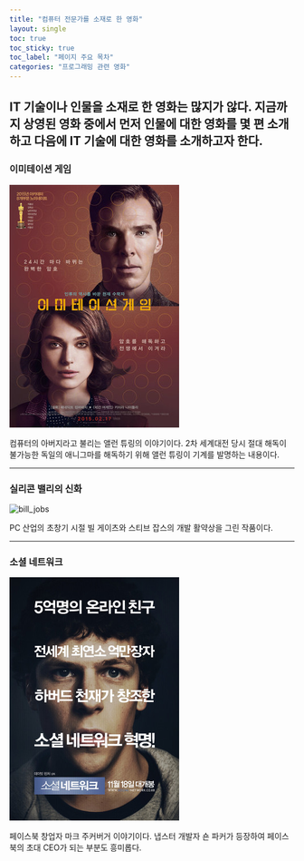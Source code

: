 ```yaml
---
title: "컴퓨터 전문가를 소재로 한 영화"
layout: single
toc: true
toc_sticky: true
toc_label: "페이지 주요 목차"
categories: "프로그래밍 관련 영화"
---
```


IT 기술이나 인물을 소재로 한 영화는 많지가 않다. 지금까지 상영된 영화 중에서 먼저 인물에 대한 영화를 몇 편 소개하고 다음에 IT 기술에 대한 영화를 소개하고자 한다.
---
### 이미테이션 게임
![allen](/assets/images/allen.png)

컴퓨터의 아버지라고 불리는 앨런 튜링의 이야기이다. 2차 세계대전 당시 절대 해독이 불가능한 독일의 애니그마를 해독하기 위해 앨런 튜링이 기계를 발명하는 내용이다.

---
### 실리콘 밸리의 신화
![bill_jobs][sillicon]

[sillicon]: http://t1.daumcdn.net/cfile/274B6833545E66D220

PC 산업의 초창기 시절 빌 게이츠와 스티브 잡스의 개발 활약상을 그린 작품이다.

---
### 소셜 네트워크
[![mark](/assets/images/mark.png  "더 자세한 내용을 원하시면 방문해 보세요")](https://topclass.chosun.com/board/view.asp?catecode=J&tnu=201901100028)

페이스북 창업자 마크 주커버거 이야기이다. 냅스터 개발자 숀 파커가 등장하여 페이스북의 초대 CEO가 되는 부분도 흥미롭다.
